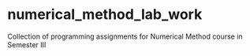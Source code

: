 # numerical_method_lab_work
Collection of programming assignments for Numerical Method course in Semester III
